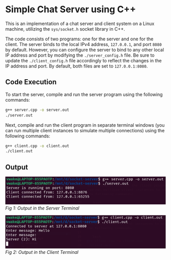 # Simple Chat Server using C++

This is an implementation of a chat server and client system on a Linux machine, utilizing the `sys/socket.h` socket library in C++.

The code consists of two programs: one for the server and one for the client. The server binds to the local IPv4 address, `127.0.0.1`, and port `8080` by default. However, you can configure the server to bind to any other local IP address and port by modifying the `./server_config.h` file. Be sure to update the `./client_config.h` file accordingly to reflect the changes in the IP address and port. By default, both files are set to `127.0.0.1:8080`.

## Code Execution

To start the server, compile and run the server program using the following commands:

```bash
g++ server.cpp -o server.out
./server.out
```

Next, compile and run the client program in separate terminal windows (you can run multiple client instances to simulate multiple connections) using the following commands:

```bash
g++ client.cpp -o client.out
./client.out
```

## Output

![Server Terminal](images/server.png)
_Fig 1: Output in the Server Terminal_

![Client Terminal](images/client.png)
_Fig 2: Output in the Client Terminal_
